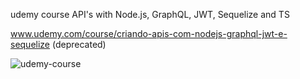 udemy course API's with Node.js, GraphQL, JWT, Sequelize and TS

www.udemy.com/course/criando-apis-com-nodejs-graphql-jwt-e-sequelize (deprecated)


![udemy-course](https://i.imgur.com/QEH49Hh.png)
